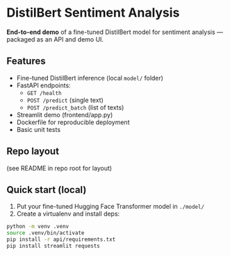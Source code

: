 # DistilBert Sentiment Analysis

**End-to-end demo** of a fine-tuned DistilBert model for sentiment analysis — packaged as an API and demo UI.

## Features
- Fine-tuned DistilBert inference (local `model/` folder)
- FastAPI endpoints:
  - `GET /health`
  - `POST /predict` (single text)
  - `POST /predict_batch` (list of texts)
- Streamlit demo (frontend/app.py)
- Dockerfile for reproducible deployment
- Basic unit tests

## Repo layout
(see README in repo root for layout)

## Quick start (local)
1. Put your fine-tuned Hugging Face Transformer model in `./model/`
2. Create a virtualenv and install deps:
```bash
python -m venv .venv
source .venv/bin/activate
pip install -r api/requirements.txt
pip install streamlit requests

